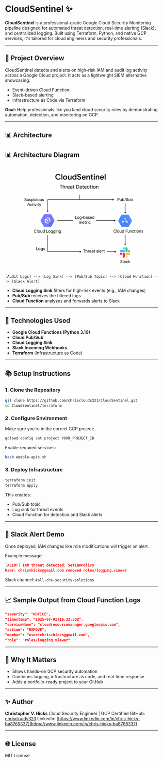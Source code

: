 # CloudSentinel ✨

**CloudSentinel** is a professional-grade Google Cloud Security Monitoring pipeline designed for automated threat detection, real-time alerting (Slack), and centralized logging. Built using Terraform, Python, and native GCP services, it's tailored for cloud engineers and security professionals.

---

## 🚀 Project Overview

CloudSentinel detects and alerts on high-risk IAM and audit log activity across a Google Cloud project. It acts as a lightweight SIEM alternative showcasing:

* Event-driven Cloud Function
* Slack-based alerting
* Infrastructure as Code via Terraform

**Goal:** Help professionals like you land cloud security roles by demonstrating automation, detection, and monitoring on GCP.

---

## 📊 Architecture

## 📊 Architecture Diagram

![CloudSentinel Architecture](architecture-diagram.png)



```
[Audit Logs] --> [Log Sink] --> [Pub/Sub Topic] --> [Cloud Function] --> [Slack Alert]
```

* **Cloud Logging Sink** filters for high-risk events (e.g., IAM changes)
* **Pub/Sub** receives the filtered logs
* **Cloud Function** analyzes and forwards alerts to Slack

---

## 🤧 Technologies Used

* **Google Cloud Functions (Python 3.10)**
* **Cloud Pub/Sub**
* **Cloud Logging Sink**
* **Slack Incoming Webhooks**
* **Terraform** (Infrastructure as Code)

---

## 📚 Setup Instructions

### 1. Clone the Repository

```bash
git clone https://github.com/chrisclouds323/CloudSentinel.git
cd CloudSentinel/terraform
```

### 2. Configure Environment

Make sure you’re in the correct GCP project:

```bash
gcloud config set project YOUR_PROJECT_ID
```

Enable required services:

```bash
bash enable-apis.sh
```

### 3. Deploy Infrastructure

```bash
terraform init
terraform apply
```

This creates:

* Pub/Sub topic
* Log sink for threat events
* Cloud Function for detection and Slack alerts

---

## 📢 Slack Alert Demo

Once deployed, IAM changes like role modifications will trigger an alert.

Example message:

```json
[ALERT] IAM threat detected: SetIamPolicy
User: chrisvhicks@gmail.com removed roles/logging.viewer
```

Slack channel: `#all-che-security-solutions`

---

## 📈 Sample Output from Cloud Function Logs

```json
"severity": "NOTICE",
"timestamp": "2025-07-01T16:32:58Z",
"serviceName": "cloudresourcemanager.googleapis.com",
"action": "REMOVE",
"member": "user:chrisvhicks@gmail.com",
"role": "roles/logging.viewer"
```

---

## 🙌 Why It Matters

* Shows hands-on GCP security automation
* Combines logging, infrastructure as code, and real-time response
* Adds a portfolio-ready project to your GitHub

---

## ✨ Author

**Christopher V. Hicks**
Cloud Security Engineer | GCP Certified
GitHub: [chrisclouds323](https://github.com/chrisclouds323)
LinkedIn: [https://www.linkedin.com/in/chris-hicks-ba8765337](https://www.linkedin.com/in/chris-hicks-ba8765337)

---

## 🌐 License

MIT License
